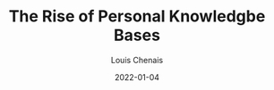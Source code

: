 ---
layout: layouts/blogpost.njk
title: The Rise of Personal Knowledgbe Bases
date: '2022-01-04'
excerpt: A personal review of Jon Hopkins' latest album "Music For Psychedelic Therapy" 
author: Louis Chenais
image: /client/assets/img/blog/jon-hopkins.jpg
cover: jon-hopkins.jpg
---